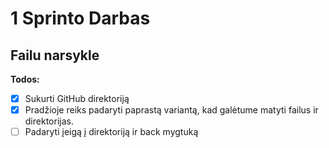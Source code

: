 # 1 Sprinto Darbas

## Failu narsykle

**Todos:**

- [x] Sukurti GitHub direktoriją
- [x] Pradžioje reiks padaryti paprastą variantą, kad galėtume matyti failus ir direktorijas.
- [ ] Padaryti įeigą į direktoriją ir back mygtuką
